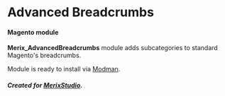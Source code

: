 # Advanced Breadcrumbs
#### Magento module

**Merix_AdvancedBreadcrumbs** module adds subcategories to standard Magento's breadcrumbs.

Module is ready to install via [Modman](https://github.com/colinmollenhour/modman).

##### Created for **[MerixStudio](http://merixstudio.com)**.